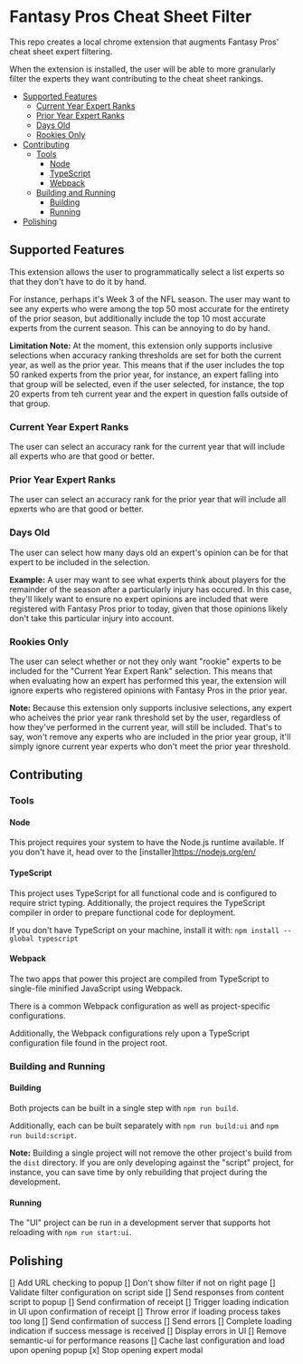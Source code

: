 # Fantasy Pros Cheat Sheet Filter

This repo creates a local chrome extension that augments Fantasy Pros' cheat sheet expert filtering.

When the extension is installed, the user will be able to more granularly filter the experts they want contributing
to the cheat sheet rankings.

- [Supported Features](#supported-features)
  - [Current Year Expert Ranks](#current-year-expert-ranks)
  - [Prior Year Expert Ranks](#prior-year-expert-ranks)
  - [Days Old](#days-old)
  - [Rookies Only](#rookies-only)
- [Contributing](#contributing)
  - [Tools](#tools)
    - [Node](#node)
    - [TypeScript](#typescript)
    - [Webpack](#webpack)
  - [Building and Running](#building-and-running)
    - [Building](#building)
    - [Running](#running)
- [Polishing](#polishing)

## Supported Features

This extension allows the user to programmatically select a list experts so that they don't have to do it by hand.

For instance, perhaps it's Week 3 of the NFL season. The user may want to see any experts who were among the top 50 most accurate
for the entirety of the prior season, but additionally include the top 10 most accurate experts from the current season. This
can be annoying to do by hand.

**Limitation Note:** At the moment, this extension only supports inclusive selections when accuracy ranking thresholds are set for both the current
year, as well as the prior year. This means that if the user includes the top 50 ranked experts from the prior year, for instance, an expert
falling into that group will be selected, even if the user selected, for instance, the top 20 experts from teh current year and the expert in
question falls outside of that group.

### Current Year Expert Ranks

The user can select an accuracy rank for the current year that will include all experts who are that good or better.

### Prior Year Expert Ranks

The user can select an accuracy rank for the prior year that will include all epxerts who are that good or better.

### Days Old

The user can select how many days old an expert's opinion can be for that expert to be included in the selection.

**Example:** A user may want to see what experts think about players for the remainder of the season after a particularly injury has occured.
In this case, they'll likely want to ensure no expert opinions are included that were registered with Fantasy Pros prior to today, given that
those opinions likely don't take this particular injury into account.

### Rookies Only

The user can select whether or not they only want "rookie" experts to be included for the "Current Year Expert Rank" selection. This means that
when evaluating how an expert has performed this year, the extension will ignore experts who registered opinions with Fantasy Pros in the prior year.

**Note:** Because this extension only supports inclusive selections, any expert who acheives the prior year rank threshold set by the user,
regardless of how they've performed in the current year, will still be included. That's to say, won't remove any experts who are included in
the prior year group, it'll simply ignore current year experts who don't meet the prior year threshold.

## Contributing

### Tools

#### Node

This project requires your system to have the Node.js runtime available. If you don't have it, head over to the [installer]<https://nodejs.org/en/>

#### TypeScript

This project uses TypeScript for all functional code and is configured to require strict typing. Additionally, the project requires the
TypeScript compiler in order to prepare functional code for deployment.

If you don't have TypeScript on your machine, install it with:
`npm install --global typescript`

#### Webpack

The two apps that power this project are compiled from TypeScript to single-file minified JavaScript using Webpack.

There is a common Webpack configuration as well as project-specific configurations.

Additionally, the Webpack configurations rely upon a TypeScript configuration file found in the project root.

### Building and Running

#### Building

Both projects can be built in a single step with `npm run build`.

Additionally, each can be built separately with `npm run build:ui` and `npm run build:script`.

**Note:** Building a single project will not remove the other project's build from the `dist` directory. If you are only developing against the "script" project, for instance, you can save time by only rebuilding that project during the development.

#### Running

The "UI" project can be run in a development server that supports hot reloading with `npm run start:ui`.

## Polishing

[] Add URL checking to popup
    [] Don't show filter if not on right page
[] Validate filter configuration on script side
[] Send responses from content script to popup
    [] Send confirmation of receipt
    [] Trigger loading indication in UI upon confirmation of receipt
    [] Throw error if loading process takes too long
    [] Send confirmation of success
    [] Send errors
    [] Complete loading indication if success message is received
    [] Display errors in UI
[] Remove semantic-ui for performance reasons
[] Cache last configuration and load upon opening popup
[x] Stop opening expert modal
